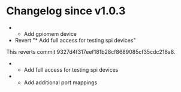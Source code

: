 # Changelog since v1.0.3
- * Add gpiomem device 
- Revert "* Add full access for testing spi devices"

This reverts commit 9327d4f317eef181b28cf8689085cf35cdc216a8. 
- * Add full access for testing spi devices 
- * Add additional port mappings 
